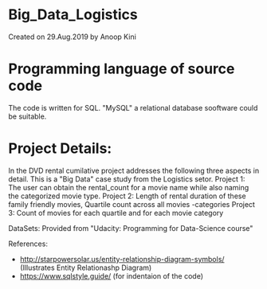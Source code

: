 # Big_Data_Logistics
Created on 29.Aug.2019 by Anoop Kini

# Programming language of source code
The code is written for SQL. "MySQL" a relational database sooftware could be suitable. 

# Project Details:
In the DVD rental cumilative project addresses the following three aspects in detail. This is a "Big Data" case study from the Logistics setor.
Project 1: The user can obtain the rental_count for a movie name while also naming the categorized movie type.
Project 2: Length of rental duration of these family friendly movies, Quartile count across all movies -categories
Project 3: Count of movies for each quartile and for each movie category

DataSets:
Provided from "Udacity: Programming for Data-Science course"

References:
* http://starpowersolar.us/entity-relationship-diagram-symbols/ (Illustrates Entity Relationashp Diagram)
* https://www.sqlstyle.guide/ (for indentaion of the code)
